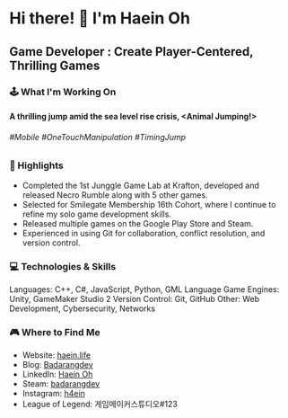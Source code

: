 # Hi there! 👋 I'm Haein Oh
## Game Developer : Create Player-Centered, Thrilling Games

### 🕹️ What I'm Working On
#### A thrilling jump amid the sea level rise crisis, <Animal Jumping!>
###### #Mobile #OneTouchManipulation #TimingJump

### 🌟 Highlights
- Completed the 1st Junggle Game Lab at Krafton, developed and released Necro Rumble along with 5 other games.
- Selected for Smilegate Membership 16th Cohort, where I continue to refine my solo game development skills.
- Released multiple games on the Google Play Store and Steam.
- Experienced in using Git for collaboration, conflict resolution, and version control.

### 💻 Technologies & Skills
Languages: C++, C#, JavaScript, Python, GML Language
Game Engines: Unity, GameMaker Studio 2
Version Control: Git, GitHub
Other: Web Development, Cybersecurity, Networks

### 🎮 Where to Find Me
- Website: [haein.life](https://haein.life)
- Blog: [Badarangdev](https://blog.naver.com/badarangdev)
- LinkedIn: [Haein Oh](https://www.linkedin.com/in/haein-oh-979b29304/)
- Steam: [badarangdev](https://steamcommunity.com/profiles/76561198190681906/)
- Instagram: [h4ein](https://instagram.com/h4ein)
- League of Legend: 게임메이커스튜디오#123

<!--
**badarang/badarang** is a ✨ _special_ ✨ repository because its `README.md` (this file) appears on your GitHub profile.

Here are some ideas to get you started:

- 🔭 I’m currently working on ...
- 🌱 I’m currently learning ...
- 👯 I’m looking to collaborate on ...
- 🤔 I’m looking for help with ...
- 💬 Ask me about ...
- 📫 How to reach me: ...
- 😄 Pronouns: ...
- ⚡ Fun fact: ...
-->
